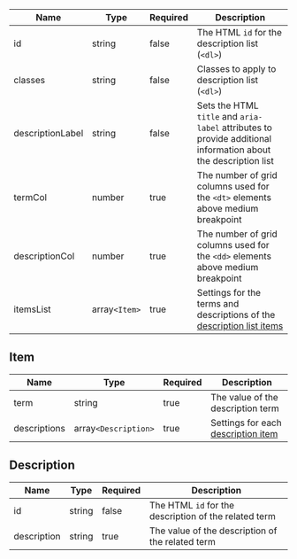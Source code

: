 | Name             | Type          | Required | Description                                                                                                    |
| ---------------- | ------------- | -------- | -------------------------------------------------------------------------------------------------------------- |
| id               | string        | false    | The HTML `id` for the description list (`<dl>`)                                                                |
| classes          | string        | false    | Classes to apply to description list (`<dl>`)                                                                  |
| descriptionLabel | string        | false    | Sets the HTML `title` and `aria-label` attributes to provide additional information about the description list |
| termCol          | number        | true     | The number of grid columns used for the `<dt>` elements above medium breakpoint                                |
| descriptionCol   | number        | true     | The number of grid columns used for the `<dd>` elements above medium breakpoint                                |
| itemsList        | array`<Item>` | true     | Settings for the terms and descriptions of the [description list items](#item)                                 |

## Item

| Name         | Type                 | Required | Description                                        |
| ------------ | -------------------- | -------- | -------------------------------------------------- |
| term         | string               | true     | The value of the description term                  |
| descriptions | array`<Description>` | true     | Settings for each [description item](#description) |

## Description

| Name        | Type   | Required | Description                                           |
| ----------- | ------ | -------- | ----------------------------------------------------- |
| id          | string | false    | The HTML `id` for the description of the related term |
| description | string | true     | The value of the description of the related term      |
